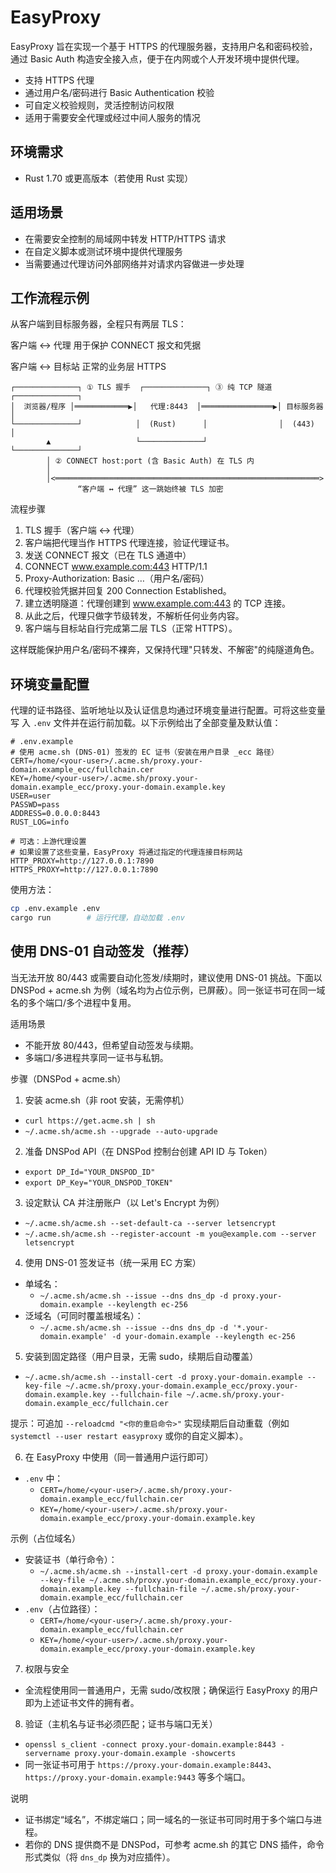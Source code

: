 # EasyProxy

EasyProxy 旨在实现一个基于 HTTPS 的代理服务器，支持用户名和密码校验，通过 Basic Auth 构造安全接入点，便于在内网或个人开发环境中提供代理。
- 支持 HTTPS 代理
- 通过用户名/密码进行 Basic Authentication 校验
- 可自定义校验规则，灵活控制访问权限
- 适用于需要安全代理或经过中间人服务的情况

## 环境需求

- Rust 1.70 或更高版本（若使用 Rust 实现）

## 适用场景

- 在需要安全控制的局域网中转发 HTTP/HTTPS 请求
- 在自定义脚本或测试环境中提供代理服务
- 当需要通过代理访问外部网络并对请求内容做进一步处理

## 工作流程示例

从客户端到目标服务器，全程只有两层 TLS：

客户端 ↔ 代理 用于保护 CONNECT 报文和凭据

客户端 ↔ 目标站 正常的业务层 HTTPS

```
┌──────────────┐ ① TLS 握手  ┌──────────────┐ ③ 纯 TCP 隧道 ┌──────────────┐
│  浏览器/程序 │════════════▶│   代理:8443  │════════════════▶│ 目标服务器  │
└──────────────┘            │  (Rust)      │                │  (443)      │
        ▲                   └──────────────┘                └──────────────┘
        │ ② CONNECT host:port (含 Basic Auth) 在 TLS 内
        │
        │<═══════════════════════════════════════════════════════════>
               “客户端 ↔ 代理” 这一跳始终被 TLS 加密
```

流程步骤

1. TLS 握手（客户端 ↔ 代理）
2. 客户端把代理当作 HTTPS 代理连接，验证代理证书。
3. 发送 CONNECT 报文（已在 TLS 通道中）
4. CONNECT www.example.com:443 HTTP/1.1
5. Proxy-Authorization: Basic …（用户名/密码）
6. 代理校验凭据并回复 200 Connection Established。
7. 建立透明隧道：代理创建到 www.example.com:443 的 TCP 连接。
8. 从此之后，代理只做字节级转发，不解析任何业务内容。
9. 客户端与目标站自行完成第二层 TLS（正常 HTTPS）。

这样既能保护用户名/密码不裸奔，又保持代理"只转发、不解密"的纯隧道角色。

## 环境变量配置

代理的证书路径、监听地址以及认证信息均通过环境变量进行配置。可将这些变量写
入 `.env` 文件并在运行前加载。以下示例给出了全部变量及默认值：

```dotenv
# .env.example
# 使用 acme.sh (DNS-01) 签发的 EC 证书（安装在用户目录 _ecc 路径）
CERT=/home/<your-user>/.acme.sh/proxy.your-domain.example_ecc/fullchain.cer
KEY=/home/<your-user>/.acme.sh/proxy.your-domain.example_ecc/proxy.your-domain.example.key
USER=user
PASSWD=pass
ADDRESS=0.0.0.0:8443
RUST_LOG=info

# 可选：上游代理设置
# 如果设置了这些变量，EasyProxy 将通过指定的代理连接目标网站
HTTP_PROXY=http://127.0.0.1:7890
HTTPS_PROXY=http://127.0.0.1:7890
```

使用方法：

```bash
cp .env.example .env
cargo run        # 运行代理，自动加载 .env
```

## 使用 DNS-01 自动签发（推荐）

当无法开放 80/443 或需要自动化签发/续期时，建议使用 DNS-01 挑战。下面以 DNSPod + acme.sh 为例（域名均为占位示例，已屏蔽）。同一张证书可在同一域名的多个端口/多个进程中复用。

适用场景
- 不能开放 80/443，但希望自动签发与续期。
- 多端口/多进程共享同一证书与私钥。

步骤（DNSPod + acme.sh）

1) 安装 acme.sh（非 root 安装，无需停机）
- `curl https://get.acme.sh | sh`
- `~/.acme.sh/acme.sh --upgrade --auto-upgrade`

2) 准备 DNSPod API（在 DNSPod 控制台创建 API ID 与 Token）
- `export DP_Id="YOUR_DNSPOD_ID"`
- `export DP_Key="YOUR_DNSPOD_TOKEN"`

3) 设定默认 CA 并注册账户（以 Let's Encrypt 为例）
- `~/.acme.sh/acme.sh --set-default-ca --server letsencrypt`
- `~/.acme.sh/acme.sh --register-account -m you@example.com --server letsencrypt`

4) 使用 DNS-01 签发证书（统一采用 EC 方案）
- 单域名：
  - `~/.acme.sh/acme.sh --issue --dns dns_dp -d proxy.your-domain.example --keylength ec-256`
- 泛域名（可同时覆盖根域名）：
  - `~/.acme.sh/acme.sh --issue --dns dns_dp -d '*.your-domain.example' -d your-domain.example --keylength ec-256`

5) 安装到固定路径（用户目录，无需 sudo，续期后自动覆盖）
- `~/.acme.sh/acme.sh --install-cert -d proxy.your-domain.example --key-file ~/.acme.sh/proxy.your-domain.example_ecc/proxy.your-domain.example.key --fullchain-file ~/.acme.sh/proxy.your-domain.example_ecc/fullchain.cer`

提示：可追加 `--reloadcmd "<你的重启命令>"` 实现续期后自动重载（例如 `systemctl --user restart easyproxy` 或你的自定义脚本）。

6) 在 EasyProxy 中使用（同一普通用户运行即可）
- `.env` 中：
  - `CERT=/home/<your-user>/.acme.sh/proxy.your-domain.example_ecc/fullchain.cer`
  - `KEY=/home/<your-user>/.acme.sh/proxy.your-domain.example_ecc/proxy.your-domain.example.key`

示例（占位域名）
- 安装证书（单行命令）：
  - `~/.acme.sh/acme.sh --install-cert -d proxy.your-domain.example --key-file ~/.acme.sh/proxy.your-domain.example_ecc/proxy.your-domain.example.key --fullchain-file ~/.acme.sh/proxy.your-domain.example_ecc/fullchain.cer`
- `.env`（占位路径）：
  - `CERT=/home/<your-user>/.acme.sh/proxy.your-domain.example_ecc/fullchain.cer`
  - `KEY=/home/<your-user>/.acme.sh/proxy.your-domain.example_ecc/proxy.your-domain.example.key`

7) 权限与安全
- 全流程使用同一普通用户，无需 sudo/改权限；确保运行 EasyProxy 的用户即为上述证书文件的拥有者。

8) 验证（主机名与证书必须匹配；证书与端口无关）
- `openssl s_client -connect proxy.your-domain.example:8443 -servername proxy.your-domain.example -showcerts`
- 同一张证书可用于 `https://proxy.your-domain.example:8443`、`https://proxy.your-domain.example:9443` 等多个端口。

说明
- 证书绑定“域名”，不绑定端口；同一域名的一张证书可同时用于多个端口与进程。
- 若你的 DNS 提供商不是 DNSPod，可参考 acme.sh 的其它 DNS 插件，命令形式类似（将 `dns_dp` 换为对应插件）。
